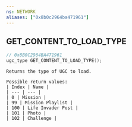 ```yaml
---
ns: NETWORK
aliases: ["0x8b0c2964ba471961"]
---
```

## GET_CONTENT_TO_LOAD_TYPE

```c
// 0x8B0C2964BA471961
ugc_type GET_CONTENT_TO_LOAD_TYPE();
```

```
Returns the type of UGC to load.

Possible return values:
| Index | Name |
| --- | --- |
| 0 | Mission |
| 99 | Mission Playlist |
| 100 | Life Invader Post |
| 101 | Photo |
| 102 | Challenge |
```

